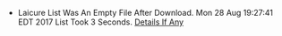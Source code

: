 * Laicure List Was An Empty File After Download. Mon 28 Aug 19:27:41 EDT 2017
List Took 3 Seconds.
[Details If Any](https://github.com/deathbybandaid/piholeparser/blob/master/RecentRunLogs/parsingscripts/Laicure.md)

